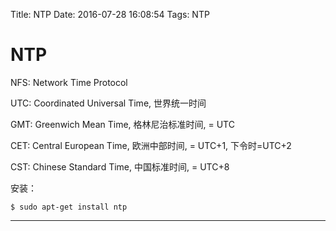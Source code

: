 Title: NTP
Date: 2016-07-28 16:08:54
Tags: NTP



# NTP

NFS: Network Time Protocol

UTC: Coordinated Universal Time, 世界统一时间

GMT: Greenwich Mean Time, 格林尼治标准时间, = UTC

CET: Central European Time, 欧洲中部时间, = UTC+1, 下令时=UTC+2

CST: Chinese Standard Time, 中国标准时间, = UTC+8

安装：

    $ sudo apt-get install ntp


***


